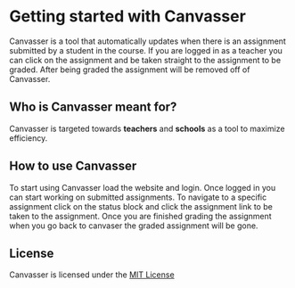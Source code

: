 # Getting started with Canvasser

Canvasser is a tool that automatically updates when there is an assignment submitted by a student in the course. If you are logged in as a teacher you can click on the assignment and be taken straight to the assignment to be graded. After being graded the assignment will be removed off of Canvasser.

## Who is Canvasser meant for?

Canvasser is targeted towards **teachers** and **schools** as a tool to maximize efficiency. 

## How to use Canvasser

To start using Canvasser load the website and login. Once logged in you can start working on submitted assignments. To navigate to a specific assignment click on the status block and click the assignment link to be taken to the assignment. Once you are finished grading the assignment when you go back to canvaser the graded assignment will be gone.

## License

Canvasser is licensed under the [MIT License](https://github.com/Davis-Technical-College/CanvasAssistantBlazor/blob/master/LICENSE.txt)
